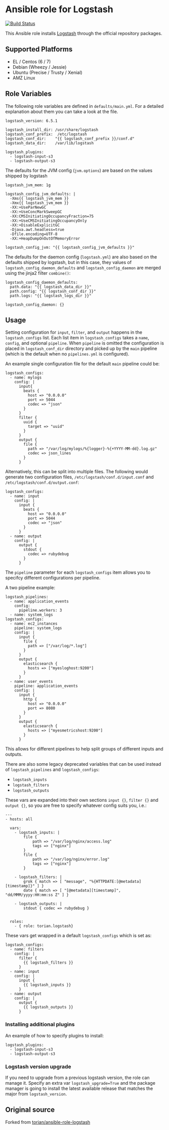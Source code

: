 # Ansible role for Logstash

[![Build Status](https://travis-ci.org/kenjones-cisco/ansible-role-logstash.svg?branch=master)](https://travis-ci.org/kenjones-cisco/ansible-role-logstash)

This Ansible role installs [Logstash](https://www.elastic.co/products/logstash) through the official repository packages.

## Supported Platforms
  * EL / Centos (6 / 7)
  * Debian (Wheezy / Jessie)
  * Ubuntu (Precise / Trusty / Xenial)
  * AMZ Linux


## Role Variables

The following role variables are defined in `defaults/main.yml`. For a
detailed explanation about them you can take a look at the file.

```
logstash_version: 6.5.1

logstash_install_dir: /usr/share/logstash
logstash_conf_prefix:  /etc/logstash
logstash_conf_dir:    "{{ logstash_conf_prefix }}/conf.d"
logstash_data_dir:    /var/lib/logstash

logstash_plugins:
  - logstash-input-s3
  - logstash-output-s3
```

The defaults for the JVM config (`jvm.options`) are based on the values
shipped by logstash

```
logstash_jvm_mem: 1g

logstash_config_jvm_defaults: |
  -Xms{{ logstash_jvm_mem }}
  -Xmx{{ logstash_jvm_mem }}
  -XX:+UseParNewGC
  -XX:+UseConcMarkSweepGC
  -XX:CMSInitiatingOccupancyFraction=75
  -XX:+UseCMSInitiatingOccupancyOnly
  -XX:+DisableExplicitGC
  -Djava.awt.headless=true
  -Dfile.encoding=UTF-8
  -XX:+HeapDumpOnOutOfMemoryError

logstash_config_jvm: "{{ logstash_config_jvm_defaults }}"
```

The defaults for the daemon config (`logstash.yml`) are also based
on the defaults shipped by logstash, but in this case, they values
of `logstash_config_daemon_defaults` and `logstash_config_daemon`
are merged using the jinja2 filter `combine()`:

```
logstash_config_daemon_defaults:
  path.data: "{{ logstash_data_dir }}"
  path.config: "{{ logstash_conf_dir }}"
  path.logs: "{{ logstash_logs_dir }}"

logstash_config_daemon: {}
```

## Usage

Setting configuration for `input`, `filter`, and `output` happens in the `logstash_configs` list. Each list item in `logstash_configs` takes a `name`, `config`, and optional `pipeline`. When `pipeline` is omitted the configuration is placed in `logstash_conf_dir` directory and picked up by the `main` pipeline (which is the default when no `pipelines.yml` is configured).

An example single configuration file for the default `main` pipeline could be:

```
logstash_configs:
  - name: mylogs
    config: |
      input{
        beats {
          host => "0.0.0.0"
          port => 5044
          codec => "json"
        }
      }
      filter {
        uuid {
          target => "uuid"
        }
      }
      output {
        file {
          path => "/var/log/mylogs/%{logger}-%{+YYYY-MM-dd}.log.gz"
          codec => json_lines
        }
      }
```

Alternatively, this can be split into multiple files. The following would generate two configuration files, `/etc/logstash/conf.d/input.conf` and `/etc/logstash/conf.d/output.conf`:

```
logstash_configs:
  - name: input
    config: |
      input {
        beats {
          host => "0.0.0.0"
          port => 5044
          codec => "json"
        }
      }
  - name: output
    config: |
      output {
        stdout {
          codec => rubydebug
        }
      }
```

The `pipeline` parameter for each `logstash_configs` item allows you to specifcy different configurations per pipeline.

A two pipeline example:

```
logstash_pipelines:
  - name: application_events
    config:
      pipeline.workers: 3
  - name: system_logs
logstash_configs:
  - name: ec2_instances
    pipeline: system_logs
    config: |
      input {
        file {
          path => ["/var/log/*.log"]
        }
      }
      output {
        elasticsearch {
          hosts => ["myesloghost:9200"]
        }
      }
  - name: user_events
    pipeline: application_events
    config: |
      input {
        http {
          host => "0.0.0.0"
          port => 8080
        }
      }
      output {
        elasticsearch {
          hosts => ["myesmetricshost:9200"]
        }
      }
```

This allows for different pipelines to help split groups of different inputs and outputs.

There are also some legacy deprecated variables that can be used instead of `logstash_pipelines` and `logstash_configs`:

  * `logstash_inputs`
  * `logstash_filters`
  * `logstash_outputs`

These vars are expanded into their own sections `input {}`, `filter {}` and
`output {}`, so you are free to specify whatever config suits you, i.e.:

```
---
- hosts: all

  vars:
    - logstash_inputs: |
        file {
            path => "/var/log/nginx/access.log"
            tags => ["nginx"]
        }
        file {
            path => "/var/log/nginx/error.log"
            tags => ["nginx"]
        }

    - logstash_filters: |
        grok { match => [ "message", "%{HTTPDATE:[@metadata][timestamp]}" ] }
        date { match => [ "[@metadata][timestamp]", "dd/MMM/yyyy:HH:mm:ss Z" ] }

    - logstash_outputs: |
        stdout { codec => rubydebug }


  roles:
    - { role: torian.logstash}
```

These vars get wrapped in a default `logstash_configs` which is set as:

```
logstash_configs:
  - name: filters
    config: |
      filter {
        {{ logstash_filters }}
      }
  - name: input
    config: |
      input {
        {{ logstash_inputs }}
      }
  - name: output
    config: |
      output {
        {{ logstash_outputs }}
      }
```

### Installing additional plugins

An example of how to specify plugins to install:

```
logstash_plugins:
  - logstash-input-s3
  - logstash-output-s3
```


### Logstash version upgrade

If you need to upgrade from a previous logstash version, the role can
manage it. Specify an extra var `logstash_upgrade=True` and the package manager
is going to install the latest available release that matches the major from
`logstash_version`.


## Original source

Forked from [torian/ansible-role-logstash](https://github.com/torian/ansible-role-logstash)
